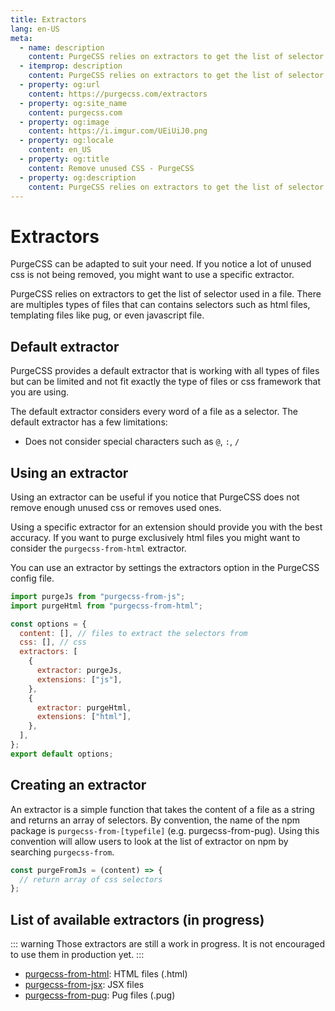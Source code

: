 ```yaml
---
title: Extractors
lang: en-US
meta:
  - name: description
    content: PurgeCSS relies on extractors to get the list of selector used in a file. There are multiples types of files that can contains selectors such as html files, templating files like pug, or even javascript file.
  - itemprop: description
    content: PurgeCSS relies on extractors to get the list of selector used in a file. There are multiples types of files that can contains selectors such as html files, templating files like pug, or even javascript file.
  - property: og:url
    content: https://purgecss.com/extractors
  - property: og:site_name
    content: purgecss.com
  - property: og:image
    content: https://i.imgur.com/UEiUiJ0.png
  - property: og:locale
    content: en_US
  - property: og:title
    content: Remove unused CSS - PurgeCSS
  - property: og:description
    content: PurgeCSS relies on extractors to get the list of selector used in a file. There are multiples types of files that can contains selectors such as html files, templating files like pug, or even javascript file.
---
```


# Extractors

PurgeCSS can be adapted to suit your need. If you notice a lot of unused css is not being removed, you might want to use a specific extractor.

PurgeCSS relies on extractors to get the list of selector used in a file. There are multiples types of files that can contains selectors such as html files, templating files like pug, or even javascript file.

## Default extractor

PurgeCSS provides a default extractor that is working with all types of files but can be limited and not fit exactly the type of files or css framework that you are using.

The default extractor considers every word of a file as a selector. The default extractor has a few limitations:

- Does not consider special characters such as `@`, `:`, `/`

## Using an extractor

Using an extractor can be useful if you notice that PurgeCSS does not remove enough unused css or removes used ones.

Using a specific extractor for an extension should provide you with the best accuracy. If you want to purge exclusively html files you might want to consider the `purgecss-from-html` extractor.

You can use an extractor by settings the extractors option in the PurgeCSS config file.

```js
import purgeJs from "purgecss-from-js";
import purgeHtml from "purgecss-from-html";

const options = {
  content: [], // files to extract the selectors from
  css: [], // css
  extractors: [
    {
      extractor: purgeJs,
      extensions: ["js"],
    },
    {
      extractor: purgeHtml,
      extensions: ["html"],
    },
  ],
};
export default options;
```

## Creating an extractor

An extractor is a simple function that takes the content of a file as a string and returns an array of selectors. By convention, the name of the npm package is `purgecss-from-[typefile]` \(e.g. purgecss-from-pug\). Using this convention will allow users to look at the list of extractor on npm by searching `purgecss-from`.

```js
const purgeFromJs = (content) => {
  // return array of css selectors
};
```

## List of available extractors (in progress)

::: warning
Those extractors are still a work in progress.
It is not encouraged to use them in production yet.
:::

- [purgecss-from-html](https://github.com/FullHuman/purgecss/blob/main/packages/purgecss-from-html): HTML files (.html)
- [purgecss-from-jsx](https://github.com/FullHuman/purgecss/blob/main/packages/purgecss-from-jsx): JSX files
- [purgecss-from-pug](https://github.com/FullHuman/purgecss/blob/main/packages/purgecss-from-pug): Pug files (.pug)
